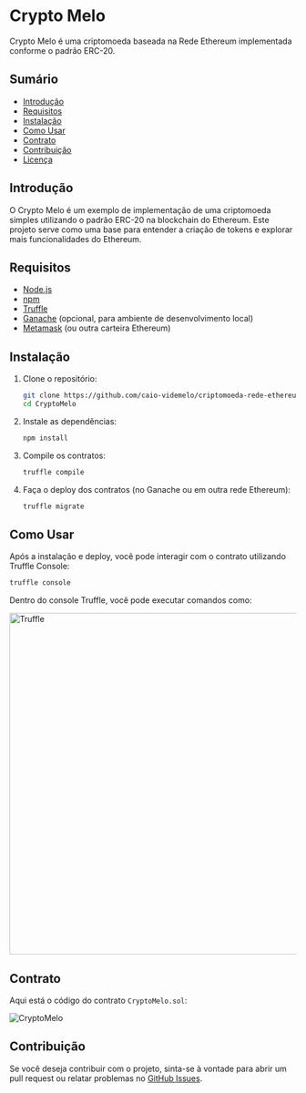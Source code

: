 # Crypto Melo

Crypto Melo é uma criptomoeda baseada na Rede Ethereum implementada conforme o padrão ERC-20.

## Sumário

- [Introdução](#introdução)
- [Requisitos](#requisitos)
- [Instalação](#instalação)
- [Como Usar](#como-usar)
- [Contrato](#contrato)
- [Contribuição](#contribuição)
- [Licença](#licença)

## Introdução

O Crypto Melo é um exemplo de implementação de uma criptomoeda simples utilizando o padrão ERC-20 na blockchain do Ethereum. Este projeto serve como uma base para entender a criação de tokens e explorar mais funcionalidades do Ethereum.

## Requisitos

- [Node.js](https://nodejs.org/)
- [npm](https://www.npmjs.com/)
- [Truffle](https://www.trufflesuite.com/truffle)
- [Ganache](https://www.trufflesuite.com/ganache) (opcional, para ambiente de desenvolvimento local)
- [Metamask](https://metamask.io/) (ou outra carteira Ethereum)

## Instalação

1. Clone o repositório:
   ```sh
   git clone https://github.com/caio-videmelo/criptomoeda-rede-ethereum.git
   cd CryptoMelo
   ```

2. Instale as dependências:
   ```sh
   npm install
   ```

3. Compile os contratos:
   ```sh
   truffle compile
   ```

4. Faça o deploy dos contratos (no Ganache ou em outra rede Ethereum):
   ```sh
   truffle migrate
   ```

## Como Usar

Após a instalação e deploy, você pode interagir com o contrato utilizando Truffle Console:

```sh
truffle console
```

Dentro do console Truffle, você pode executar comandos como:

<img src="https://github.com/user-attachments/assets/aff3f13d-3523-4f22-a3d9-180904da9508" alt="Truffle" width="600"/>


## Contrato

Aqui está o código do contrato `CryptoMelo.sol`:

<img src="https://github.com/user-attachments/assets/1569839f-0828-4288-a990-9a4a1417f65c" alt="CryptoMelo"/>

## Contribuição

Se você deseja contribuir com o projeto, sinta-se à vontade para abrir um pull request ou relatar problemas no [GitHub Issues](https://github.com/caio-videmelo/dcriptomoeda-rede-ethereum/issues).
